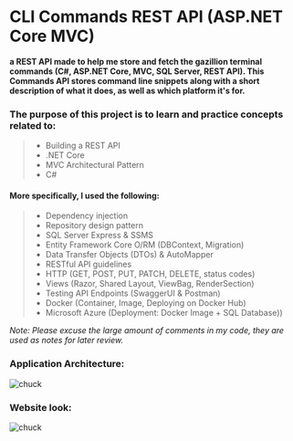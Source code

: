 # CLI Commands REST API (ASP.NET Core MVC)

**a REST API made to help me store and fetch the gazillion terminal commands (C#, ASP.NET Core, MVC, SQL Server, REST API). This Commands API stores command line snippets along with a short description of what it does, as well as which platform it's for.**

### The purpose of this project is to learn and practice concepts related to:<br />
> * Building a REST API
> * .NET Core
> * MVC Architectural Pattern
> * C#

#### More specifically, I used the following:
> * Dependency injection
> * Repository design pattern
> * SQL Server Express & SSMS
> * Entity Framework Core O/RM (DBContext, Migration)
> * Data Transfer Objects (DTOs) & AutoMapper
> * RESTful API guidelines
> * HTTP (GET, POST, PUT, PATCH, DELETE, status codes)
> * Views (Razor, Shared Layout, ViewBag, RenderSection)
> * Testing API Endpoints (SwaggerUI & Postman)
> * Docker (Container, Image, Deploying on Docker Hub)
> * Microsoft Azure (Deployment: Docker Image + SQL Database))

_Note: Please excuse the large amount of comments in my code, they are used as notes for later review._

### Application Architecture:
![chuck](https://user-images.githubusercontent.com/59063950/91676248-3553ad80-eb0d-11ea-8fc7-e674ef0784a4.png)

### Website look:
![chuck](https://i.postimg.cc/Gtztfz5z/Screenshot-from-2021-11-29-16-55-34.png)
